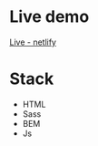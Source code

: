# Live demo
[Live - netlify](https://66b3ce03edc75109aa915e10--boisterous-starburst-ba48fc.netlify.app/)

# Stack
- HTML
- Sass
- BEM
- Js
